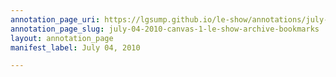 ```yaml
---
annotation_page_uri: https://lgsump.github.io/le-show/annotations/july-04-2010-canvas-1-le-show-archive-bookmarks.json
annotation_page_slug: july-04-2010-canvas-1-le-show-archive-bookmarks
layout: annotation_page
manifest_label: July 04, 2010

---
```

